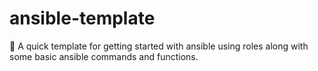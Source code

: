 # ansible-template

👋 A quick template for getting started with ansible using roles along with some basic ansible commands and functions.